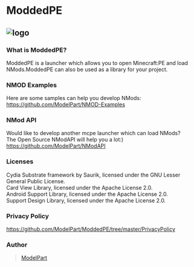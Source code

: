 # ModdedPE
![logo][1]
--------

### What is ModdedPE?
ModdedPE is a launcher which allows you to open Minecraft:PE and load NMods.ModdedPE can also be used as a library for your project.

### NMOD Examples
Here are some samples can help you develop NMods:<br>
<https://github.com/ModelPart/NMOD-Examples>

### NMod API
Would like to develop another mcpe launcher which can load NMods?<br>
The Open Source NModAPI will help you a lot:)<br>
<https://github.com/ModelPart/NModAPI>

### Licenses
Cydia Substrate framework by Saurik, licensed under the GNU Lesser General Public License.<br>
Card View Library, licensed under the Apache License 2.0.<br>
Android Support Library, licensed under the Apache License 2.0.<br>
Support Design Library, licensed under the Apache License 2.0.<br>

### Privacy Policy
<https://github.com/ModelPart/ModdedPE/tree/master/PrivacyPolicy>

### Author
> [ModelPart][2]

[1]: https://raw.githubusercontent.com/MCAL-Team/ModdedPE/master/Art/title_logo.png
[2]: https://github.com/ModelPart
